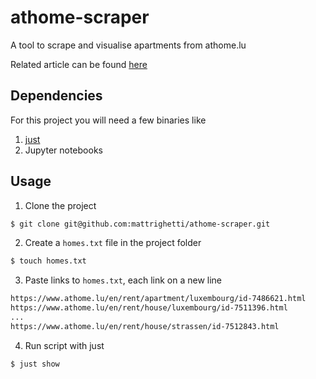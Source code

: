 # athome-scraper
A tool to scrape and visualise apartments from athome.lu

Related article can be found [here](https://mattrighetti.com/2022/04/05/i-need-to-find-an-appartment.html)

## Dependencies
For this project you will need a few binaries like
1. [just](https://github.com/casey/just)
2. Jupyter notebooks

## Usage

1. Clone the project
```sh
$ git clone git@github.com:mattrighetti/athome-scraper.git
```

2. Create a `homes.txt` file in the project folder
```sh
$ touch homes.txt
```

3. Paste links to `homes.txt`, each link on a new line
```sh
https://www.athome.lu/en/rent/apartment/luxembourg/id-7486621.html
https://www.athome.lu/en/rent/house/luxembourg/id-7511396.html
...
https://www.athome.lu/en/rent/house/strassen/id-7512843.html
```

4. Run script with just

```sh
$ just show
```
